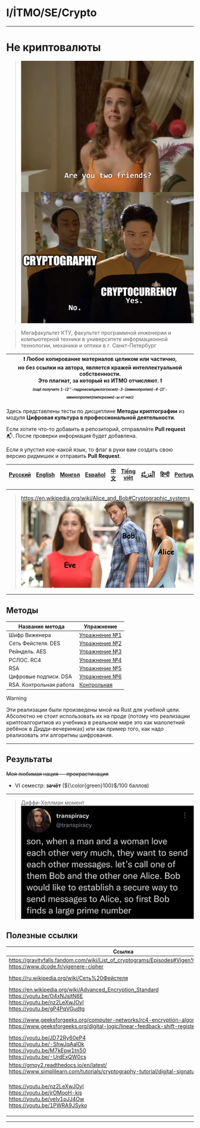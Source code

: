 # I/İTMO/SE/Crypto

---

# Не криптовалюты
> 
> ![encrypt deez nutz](img/memes/crypto.png)

> Мегафакультет КТУ, факультет программной инженерии и компьютерной техники в университете информационной технологии, механики и оптики в г. Санкт-Петербург

| :exclamation: <b>Любое копирование материалов целиком или частично,<br>но без ссылки на автора, является кражей интеллектуальной собственности.<br>Это плагиат, за который из ИТМО отчисляют.</b> :exclamation:<br><sub><sup><i>(ещё получите 1-(2’’-гидроксилциклогексил)-3-[аминопропил]-4-[3’-аминопропил]пиперазин)-ы от нас)</sup></sub></b> |
|---------------------------------------------------------------------------------------------------------------------------------------------------------------------------------------------------------------------------------------------------------------------------------------------------------------------------------------------------|

Здесь представлены тесты по дисциплине **Методы криптографии** из модуля **Цифровая культура в профессиональной деятельности**.

Если хотите что-то добавить в репозиторий, отправляйте **Pull request** :mailbox_with_mail:. После проверки информация будет добавлена.

Если я упустил кое-какой язык, то флаг в руки вам создать свою версию ридмишек и отправить **Pull Request**.

| [<strong>Русский</strong>](https://github.com/XVIIStarPlatinum/itmo/blob/master/Software%20Engineering/Cryptographic%20Methods/README.md) | [<strong>English</strong>](https://github.com/XVIIStarPlatinum/itmo/blob/master/Software%20Engineering/Cryptographic%20Methods/.docs/README_EN.md) | [<strong>Монгол</strong>](https://github.com/XVIIStarPlatinum/itmo/blob/master/Software%20Engineering/Cryptographic%20Methods/.docs/README_MN.md) | [<strong>Español</strong>](https://github.com/XVIIStarPlatinum/itmo/blob/master/Software%20Engineering/Cryptographic%20Methods/.docs/README_ES.md) | [<strong>中文</strong>](https://github.com/XVIIStarPlatinum/itmo/blob/master/Software%20Engineering/Cryptographic%20Methods/.docs/README_CN.md) | [<strong>Tiếng việt</strong>](https://github.com/XVIIStarPlatinum/itmo/blob/master/Software%20Engineering/Cryptographic%20Methods/.docs/README_VN.md) | [<strong><p dir="rtl" lang="ar">اَلْعَرَبِيَّةُ</p></strong>](https://github.com/XVIIStarPlatinum/itmo/blob/master/Software%20Engineering/Cryptographic%20Methods/.docs/README_AR.md) | [<strong>हिन्दी</strong>](https://github.com/XVIIStarPlatinum/itmo/blob/master/Software%20Engineering/Cryptographic%20Methods/.docs/README_IN.md) | [<strong>Português</strong>](https://github.com/XVIIStarPlatinum/itmo/blob/master/Software%20Engineering/Cryptographic%20Methods/.docs/README_PT.md) |
|-------------------------------------------------------------------------------------------------------------------------------------------|----------------------------------------------------------------------------------------------------------------------------------------------------|---------------------------------------------------------------------------------------------------------------------------------------------------|----------------------------------------------------------------------------------------------------------------------------------------------------|-----------------------------------------------------------------------------------------------------------------------------------------------|-------------------------------------------------------------------------------------------------------------------------------------------------------|---------------------------------------------------------------------------------------------------------------------------------------------------------------------------------------|---------------------------------------------------------------------------------------------------------------------------------------------------|------------------------------------------------------------------------------------------------------------------------------------------------------|

---
> https://en.wikipedia.org/wiki/Alice_and_Bob#Cryptographic_systems
> ![A whole telenovela lol](img/memes/why-is-it-always-you-three.png)
---
## Методы
| Название метода         | Упражнение                                                                                                                    |
|-------------------------|-------------------------------------------------------------------------------------------------------------------------------|
| Шифр Виженера           | [Упражнение №1](https://github.com/XVIIStarPlatinum/itmo/blob/master/Software%20Engineering/Cryptographic%20Methods/Vigenere) |
| Сеть Фейстеля. DES      | [Упражнение №2](https://github.com/XVIIStarPlatinum/itmo/blob/master/Software%20Engineering/Cryptographic%20Methods/DES)      |
| Рейндель. AES           | [Упражнение №3](https://github.com/XVIIStarPlatinum/itmo/blob/master/Software%20Engineering/Cryptographic%20Methods/Rijndael) |
| РСЛОС. RC4              | [Упражнение №4](https://github.com/XVIIStarPlatinum/itmo/blob/master/Software%20Engineering/Cryptographic%20Methods/RC4)      |
| RSA                     | [Упражнение №5](https://github.com/XVIIStarPlatinum/itmo/blob/master/Software%20Engineering/Cryptographic%20Methods/RSA)      |
| Цифровые подписи. DSA   | [Упражнение №6](https://github.com/XVIIStarPlatinum/itmo/blob/master/Software%20Engineering/Cryptographic%20Methods/DSA)      |
| RSA. Контрольная работа | [Контрольная](https://github.com/XVIIStarPlatinum/itmo/blob/master/Software%20Engineering/Cryptographic%20Methods/Final)      |

> [!WARNING]
> Эти реализации были произведены мной на Rust для учебной цели. Абсолютно не стоит использовать их на проде (потому что реализации криптоалгоритмов из учебника в реальном мире это как малолетний ребёнок в Дидди-вечеринках) или как пример того, как надо реализовать эти алгоритмы шифрования.
---
## Результаты
<s>Моя любимая нация — прокрастинация</s>
- VI семестр: **зачёт** (${\color{green}100}$/100 баллов)
---

> Диффи-Хеллман момент\
> ![dhm](img/memes/dhm.png)

## Полезные ссылки <a name="links"></a>
| Ссылка                                                                                                                                                         | Описание                                                  |
|----------------------------------------------------------------------------------------------------------------------------------------------------------------|-----------------------------------------------------------|
| https://gravityfalls.fandom.com/wiki/List_of_cryptograms/Episodes#Vigen%C3%A8re_cipher<br>https://www.dcode.fr/vigenere-cipher                                 | Для шифра Виженера                                        |
| https://ru.wikipedia.org/wiki/Сеть%20Фейстеля                                                                                                                  | Для сети Фейстеля                                         |
| https://en.wikipedia.org/wiki/Advanced_Encryption_Standard<br>https://youtu.be/O4xNJsjtN6E<br>https://youtu.be/nz2LeXwJOyI<br>https://youtu.be/gP4PqVGudtg     | Для AES                                                   |
| https://www.geeksforgeeks.org/computer-networks/rc4-encryption-algorithm/<br>https://www.geeksforgeeks.org/digital-logic/linear-feedback-shift-registers-lfsr/ | Для RC4 и LFSR (РСЛОС)                                    |
| https://youtu.be/JD72Ry60eP4<br>https://youtu.be/-ShwJqAalOk<br>https://youtu.be/M7kEpw1tn50<br>https://youtu.be/-UrdExQW0cs                                   | Для RSA                                                   |
| https://gmpy2.readthedocs.io/en/latest/<br>https://www.simplilearn.com/tutorials/cryptography-tutorial/digital-signature-algorithm                             | Для DSA                                                   |
| https://youtu.be/nz2LeXwJOyI<br>https://youtu.be/jrOMooH-kjs<br>https://youtu.be/veIy1pJJ4Ow<br>https://youtu.be/1PWRA9JSyko                                   | Видосы про tominecon.7z или почему сложно сломать AES-256 |

---